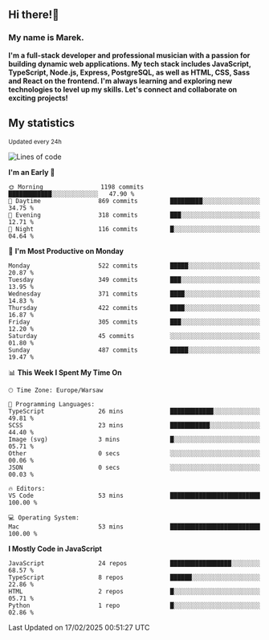## Hi there!👋 ##
### My name is Marek. ###

**I'm a full-stack developer and professional musician with a passion for building dynamic web applications. My tech stack includes JavaScript, TypeScript, Node.js, Express, PostgreSQL, as well as HTML, CSS, Sass and React on the frontend. I'm always learning and exploring new technologies to level up my skills. Let's connect and collaborate on exciting projects!**

## My statistics ##
<sub>Updated every 24h</sub>
<!--START_SECTION:waka-->
![Lines of code](https://img.shields.io/badge/From%20Hello%20World%20I%27ve%20Written-110.3%20thousand%20lines%20of%20code-blue)

**I'm an Early 🐤** 

```text
🌞 Morning                1198 commits        ████████████░░░░░░░░░░░░░   47.90 % 
🌆 Daytime                869 commits         █████████░░░░░░░░░░░░░░░░   34.75 % 
🌃 Evening                318 commits         ███░░░░░░░░░░░░░░░░░░░░░░   12.71 % 
🌙 Night                  116 commits         █░░░░░░░░░░░░░░░░░░░░░░░░   04.64 % 
```
📅 **I'm Most Productive on Monday** 

```text
Monday                   522 commits         █████░░░░░░░░░░░░░░░░░░░░   20.87 % 
Tuesday                  349 commits         ███░░░░░░░░░░░░░░░░░░░░░░   13.95 % 
Wednesday                371 commits         ████░░░░░░░░░░░░░░░░░░░░░   14.83 % 
Thursday                 422 commits         ████░░░░░░░░░░░░░░░░░░░░░   16.87 % 
Friday                   305 commits         ███░░░░░░░░░░░░░░░░░░░░░░   12.20 % 
Saturday                 45 commits          ░░░░░░░░░░░░░░░░░░░░░░░░░   01.80 % 
Sunday                   487 commits         █████░░░░░░░░░░░░░░░░░░░░   19.47 % 
```


📊 **This Week I Spent My Time On** 

```text
🕑︎ Time Zone: Europe/Warsaw

💬 Programming Languages: 
TypeScript               26 mins             ████████████░░░░░░░░░░░░░   49.81 % 
SCSS                     23 mins             ███████████░░░░░░░░░░░░░░   44.40 % 
Image (svg)              3 mins              █░░░░░░░░░░░░░░░░░░░░░░░░   05.71 % 
Other                    0 secs              ░░░░░░░░░░░░░░░░░░░░░░░░░   00.06 % 
JSON                     0 secs              ░░░░░░░░░░░░░░░░░░░░░░░░░   00.03 % 

🔥 Editors: 
VS Code                  53 mins             █████████████████████████   100.00 % 

💻 Operating System: 
Mac                      53 mins             █████████████████████████   100.00 % 
```

**I Mostly Code in JavaScript** 

```text
JavaScript               24 repos            █████████████████░░░░░░░░   68.57 % 
TypeScript               8 repos             ██████░░░░░░░░░░░░░░░░░░░   22.86 % 
HTML                     2 repos             █░░░░░░░░░░░░░░░░░░░░░░░░   05.71 % 
Python                   1 repo              █░░░░░░░░░░░░░░░░░░░░░░░░   02.86 % 
```




 Last Updated on 17/02/2025 00:51:27 UTC
<!--END_SECTION:waka-->

<!--
**MarekSax/MarekSax** is a ✨ _special_ ✨ repository because its `README.md` (this file) appears on your GitHub profile.

Here are some ideas to get you started:

- 🔭 I’m currently working on ...
- 🌱 I’m currently learning ...
- 👯 I’m looking to collaborate on ...
- 🤔 I’m looking for help with ...
- 💬 Ask me about ...
- 📫 How to reach me: ...
- 😄 Pronouns: ...
- ⚡ Fun fact: ...
-->
